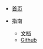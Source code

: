 * [首页](/)

* 指南
  * [文档](https://crispyguoba.github.io/Furiends_backend_documentation)
  * [Github](https://github.com/Furiends/Backend)
